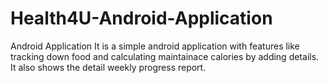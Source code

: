 # Health4U-Android-Application
Android Application
It is a simple android application with features like tracking down food and calculating maintainace calories by adding details.
It also shows the detail weekly progress report.
